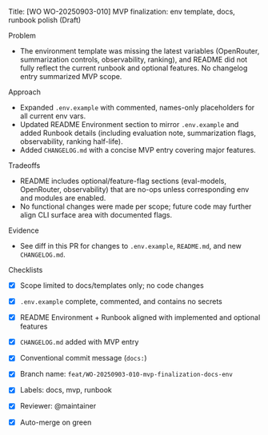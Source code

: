 Title: [WO WO-20250903-010] MVP finalization: env template, docs, runbook polish (Draft)

Problem
- The environment template was missing the latest variables (OpenRouter, summarization controls, observability, ranking), and README did not fully reflect the current runbook and optional features. No changelog entry summarized MVP scope.

Approach
- Expanded `.env.example` with commented, names-only placeholders for all current env vars.
- Updated README Environment section to mirror `.env.example` and added Runbook details (including evaluation note, summarization flags, observability, ranking half-life).
- Added `CHANGELOG.md` with a concise MVP entry covering major features.

Tradeoffs
- README includes optional/feature-flag sections (eval-models, OpenRouter, observability) that are no-ops unless corresponding env and modules are enabled.
- No functional changes were made per scope; future code may further align CLI surface area with documented flags.

Evidence
- See diff in this PR for changes to `.env.example`, `README.md`, and new `CHANGELOG.md`.

Checklists
- [x] Scope limited to docs/templates only; no code changes
- [x] `.env.example` complete, commented, and contains no secrets
- [x] README Environment + Runbook aligned with implemented and optional features
- [x] `CHANGELOG.md` added with MVP entry
- [x] Conventional commit message (`docs:`)
- [x] Branch name: `feat/WO-20250903-010-mvp-finalization-docs-env`
- [x] Labels: docs, mvp, runbook
- [x] Reviewer: @maintainer
- [x] Auto-merge on green

